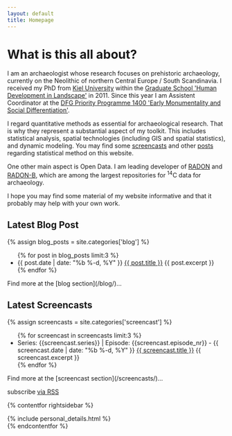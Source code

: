 ```yaml
---
layout: default
title: Homepage
---
```



# What is this all about?

I am an archaeologist whose research focuses on prehistoric archaeology, currently on the Neolithic of northern Central Europe / South Scandinavia. I received my PhD from [Kiel University](http://www.uni-kiel.de) within the [Graduate School 'Human Development in Landscape'](http://www.gshdl.uni-kiel.de) in 2011. Since this year I am Assistent Coordinator at the [DFG Priority Programme 1400 'Early Monumentality and Social Differentiation'](http://www.monument.ufg.uni-kiel.de/).

I regard quantitative methods as essential for archaeological research. That is why they represent a substantial aspect of my toolkit. This includes statistical analysis, spatial technologies (including GIS and spatial statistics), and dynamic modeling. You may find some [screencasts](/screencasts/) and other [posts](/blog/) regarding statistical method on this website.

One other main aspect is Open Data. I am leading developer of [RADON](http://radon.ufg.uni-kiel.de) and [RADON-B](http://radon-b.ufg.uni-kiel.de), which are among the largest repositories for <sup>14</sup>C data for archaeology.

I hope you may find some material of my website informative and that it probably may help with your own work.

<div class="pure-g">
<div class="pure-u-1 pure-u-lg-1-2 l-box" markdown="1">

## Latest Blog Post

{% assign blog_posts = site.categories['blog'] %}
<ul class="post-list">
{% for post in blog_posts limit:3 %}
  <li>
    <span class="post-meta">{{ post.date | date: "%b %-d, %Y" }}</span>
      <a href="{{ post.url | prepend: site.baseurl }}">{{ post.title }}</a>
      {{ post.excerpt }}
  </li>
{% endfor %}
</ul>
Find more at the [blog section](/blog/)...

</div>

<div class="pure-u-1 pure-u-lg-1-2 l-box" markdown="1">

## Latest Screencasts

{% assign screencasts = site.categories['screencast'] %}
<ul class="post-list">
{% for screencast in screencasts limit:3 %}
  <li>
    <span class="post-meta">Series: {{screencast.series}} | Episode: {{screencast.episode_nr}} - {{ screencast.date | date: "%b %-d, %Y" }}</span>
      <a href="{{ screencast.url | prepend: site.baseurl }}">{{ screencast.title }}</a>
      {{ screencast.excerpt }}
  </li>
{% endfor %}
</ul>
Find more at the [screencast section](/screencasts/)...
</div>
</div>

  <p class="rss-subscribe">subscribe <a href="{{ "/feed.xml" | prepend: site.baseurl }}">via RSS</a></p>

{% contentfor rightsidebar %}
<div class="personal-details">
{% include personal_details.html %}
</div>
{% endcontentfor %}
